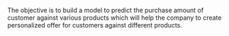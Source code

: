 The objective is to build a model to predict the purchase amount of customer against various products which will help the company to create personalized offer for customers against different products.
